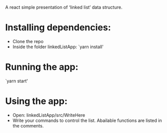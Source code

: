 A react simple presentation of ‘linked list’ data structure. 

# Installing dependencies:
- Clone the repo
- Inside the folder linkedListApp:
`yarn install'

# Running the app:
`yarn start'

# Using the app:
- Open: 
linkedListApp/src/WriteHere 
- Write your commands to control the list. Abailable functions are listed in the comments. 